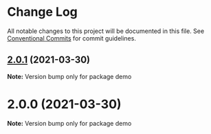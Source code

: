 # Change Log

All notable changes to this project will be documented in this file.
See [Conventional Commits](https://conventionalcommits.org) for commit guidelines.

## [2.0.1](https://github.com/hubgit/react-prosemirror/compare/demo@2.0.0...demo@2.0.1) (2021-03-30)

**Note:** Version bump only for package demo





# 2.0.0 (2021-03-30)

**Note:** Version bump only for package demo
